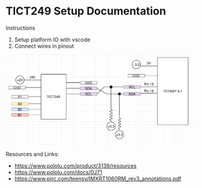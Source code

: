 # TICT249 Setup Documentation

Instructions

1. Setup platform IO with vscode
2. Connect wires in pinout

![image](https://raw.githubusercontent.com/GlennTatum/rit-rovers/refs/heads/main/TICT249/tict249.png)

Resources and Links:
- https://www.pololu.com/product/3139/resources
- https://www.pololu.com/docs/0J71
- https://www.pjrc.com/teensy/IMXRT1060RM_rev3_annotations.pdf

